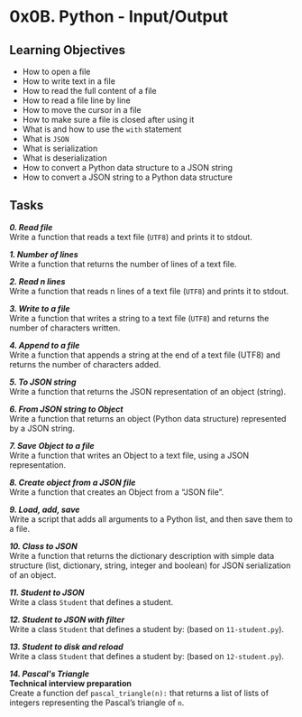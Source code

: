 # 0x0B. Python - Input/Output

## Learning Objectives

- How to open a file
- How to write text in a file
- How to read the full content of a file
- How to read a file line by line
- How to move the cursor in a file
- How to make sure a file is closed after using it
- What is and how to use the `with` statement
- What is `JSON`
- What is serialization
- What is deserialization
- How to convert a Python data structure to a JSON string
- How to convert a JSON string to a Python data structure

## Tasks

_**0. Read file**_  
Write a function that reads a text file (`UTF8`) and prints it to stdout.  

_**1. Number of lines**_  
Write a function that returns the number of lines of a text file.  

_**2. Read n lines**_  
Write a function that reads n lines of a text file (`UTF8`) and prints it to stdout.  

_**3. Write to a file**_  
Write a function that writes a string to a text file (`UTF8`) and returns the number of characters written.  

_**4. Append to a file**_  
Write a function that appends a string at the end of a text file (UTF8) and returns the number of characters added.  

_**5. To JSON string**_  
Write a function that returns the JSON representation of an object (string).  

_**6. From JSON string to Object**_  
Write a function that returns an object (Python data structure) represented by a JSON string.  

_**7. Save Object to a file**_  
Write a function that writes an Object to a text file, using a JSON representation.  

_**8. Create object from a JSON file**_  
Write a function that creates an Object from a “JSON file”.  

_**9. Load, add, save**_  
Write a script that adds all arguments to a Python list, and then save them to a file.  

_**10. Class to JSON**_  
Write a function that returns the dictionary description with simple data structure (list, dictionary, string, integer and boolean) for JSON serialization of an object.  

_**11. Student to JSON**_  
Write a class `Student` that defines a student.  

_**12. Student to JSON with filter**_  
Write a class `Student` that defines a student by: (based on `11-student.py`).  

_**13. Student to disk and reload**_  
Write a class `Student` that defines a student by: (based on `12-student.py`).  

_**14. Pascal's Triangle**_  
**Technical interview preparation**  
Create a function def `pascal_triangle(n):` that returns a list of lists of integers representing the Pascal’s triangle of `n`.  
